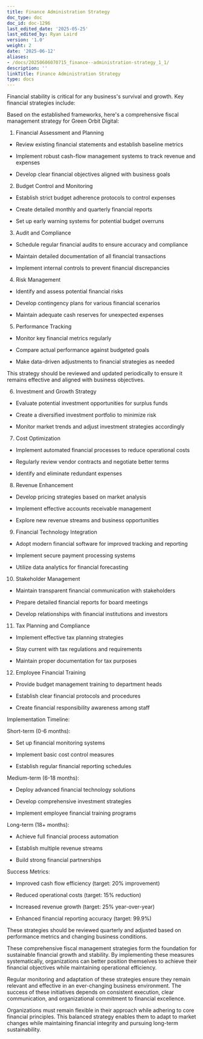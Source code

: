 ```yaml
---
title: Finance Administration Strategy
doc_type: doc
doc_id: doc-1296
last_edited_date: '2025-05-25'
last_edited_by: Ryan Laird
version: '1.0'
weight: 2
date: '2025-06-12'
aliases:
- /docs/20250606070715_finance--administration-strategy_1_1/
description: ''
linkTitle: Finance Administration Strategy
type: docs
---
```


Financial stability is critical for any business's survival and growth. Key financial strategies include:

Based on the established frameworks, here's a comprehensive fiscal management strategy for Green Orbit Digital:

1. Financial Assessment and Planning

- Review existing financial statements and establish baseline metrics

- Implement robust cash-flow management systems to track revenue and expenses

- Develop clear financial objectives aligned with business goals

2. Budget Control and Monitoring

- Establish strict budget adherence protocols to control expenses

- Create detailed monthly and quarterly financial reports

- Set up early warning systems for potential budget overruns

3. Audit and Compliance

- Schedule regular financial audits to ensure accuracy and compliance

- Maintain detailed documentation of all financial transactions

- Implement internal controls to prevent financial discrepancies

4. Risk Management

- Identify and assess potential financial risks

- Develop contingency plans for various financial scenarios

- Maintain adequate cash reserves for unexpected expenses

5. Performance Tracking

- Monitor key financial metrics regularly

- Compare actual performance against budgeted goals

- Make data-driven adjustments to financial strategies as needed

This strategy should be reviewed and updated periodically to ensure it remains effective and aligned with business objectives.





6. Investment and Growth Strategy

- Evaluate potential investment opportunities for surplus funds

- Create a diversified investment portfolio to minimize risk

- Monitor market trends and adjust investment strategies accordingly

7. Cost Optimization

- Implement automated financial processes to reduce operational costs

- Regularly review vendor contracts and negotiate better terms

- Identify and eliminate redundant expenses

8. Revenue Enhancement

- Develop pricing strategies based on market analysis

- Implement effective accounts receivable management

- Explore new revenue streams and business opportunities

9. Financial Technology Integration

- Adopt modern financial software for improved tracking and reporting

- Implement secure payment processing systems

- Utilize data analytics for financial forecasting

10. Stakeholder Management

- Maintain transparent financial communication with stakeholders

- Prepare detailed financial reports for board meetings

- Develop relationships with financial institutions and investors

11. Tax Planning and Compliance

- Implement effective tax planning strategies

- Stay current with tax regulations and requirements

- Maintain proper documentation for tax purposes

12. Employee Financial Training

- Provide budget management training to department heads

- Establish clear financial protocols and procedures

- Create financial responsibility awareness among staff

<!-- Unsupported block type: table -->

Implementation Timeline:

Short-term (0-6 months):

- Set up financial monitoring systems

- Implement basic cost control measures

- Establish regular financial reporting schedules

Medium-term (6-18 months):

- Deploy advanced financial technology solutions

- Develop comprehensive investment strategies

- Implement employee financial training programs

Long-term (18+ months):

- Achieve full financial process automation

- Establish multiple revenue streams

- Build strong financial partnerships

Success Metrics:

- Improved cash flow efficiency (target: 20% improvement)

- Reduced operational costs (target: 15% reduction)

- Increased revenue growth (target: 25% year-over-year)

- Enhanced financial reporting accuracy (target: 99.9%)

These strategies should be reviewed quarterly and adjusted based on performance metrics and changing business conditions.



These comprehensive fiscal management strategies form the foundation for sustainable financial growth and stability. By implementing these measures systematically, organizations can better position themselves to achieve their financial objectives while maintaining operational efficiency.

Regular monitoring and adaptation of these strategies ensure they remain relevant and effective in an ever-changing business environment. The success of these initiatives depends on consistent execution, clear communication, and organizational commitment to financial excellence.

Organizations must remain flexible in their approach while adhering to core financial principles. This balanced strategy enables them to adapt to market changes while maintaining financial integrity and pursuing long-term sustainability.

<!-- Unsupported block type: table -->
